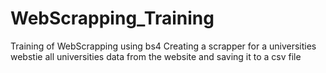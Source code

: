 # WebScrapping_Training
Training of WebScrapping using bs4
Creating a scrapper for a universities webstie all universities data from the website and saving it to a csv file
